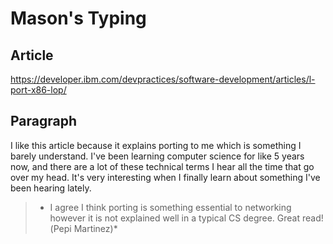 # Mason's Typing
## Article
https://developer.ibm.com/devpractices/software-development/articles/l-port-x86-lop/

## Paragraph
I like this article because it explains porting to me which is something I barely understand. I've been learning computer science for like 5 years now, and there are a lot of these technical terms I hear all the time that go over my head. It's very interesting when I finally learn about something I've been hearing lately.

>* I agree I think porting is something essential to networking however it is  not explained well in a typical CS degree. Great read!(Pepi Martinez)*
